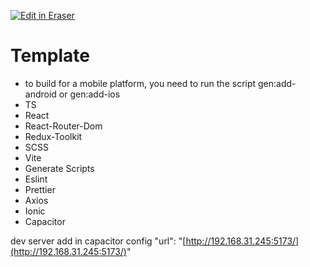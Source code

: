 <p><a target="_blank" href="https://app.eraser.io/workspace/oFi1zy6VkxCSvcLBSoni" id="edit-in-eraser-github-link"><img alt="Edit in Eraser" src="https://firebasestorage.googleapis.com/v0/b/second-petal-295822.appspot.com/o/images%2Fgithub%2FOpen%20in%20Eraser.svg?alt=media&amp;token=968381c8-a7e7-472a-8ed6-4a6626da5501"></a></p>

# Template
- to build for a mobile platform, you need to run the script gen:add-android or gen:add-ios
- TS
- React
- React-Router-Dom
- Redux-Toolkit
- SCSS
- Vite
- Generate Scripts
- Eslint
- Prettier
- Axios
- Ionic
- Capacitor


dev server
add in capacitor config
"url": "[﻿http://192.168.31.245:5173/](http://192.168.31.245:5173/)"




<!--- Eraser file: https://app.eraser.io/workspace/oFi1zy6VkxCSvcLBSoni --->